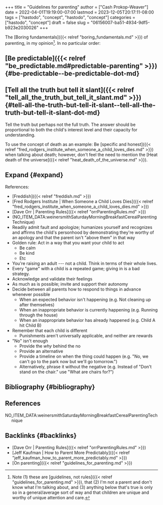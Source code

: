 +++
title = "Guidelines for parenting"
author = ["Cash Prokop-Weaver"]
date = 2022-04-01T19:19:00-07:00
lastmod = 2023-12-05T20:17:11-08:00
tags = ["hastodo", "concept", "hastodo", "concept"]
categories = ["hastodo", "concept"]
draft = false
slug = "06156007-ba51-4934-9df5-b923e2030026"
+++

The [Boring fundamentals]({{< relref "boring_fundamentals.md" >}}) of parenting, in my opinion[^fn:1]. In no particular order:


## [Be predictable]({{< relref "be_predictable.md#predictable-parenting" >}}) {#be-predictable--be-predictable-dot-md}


## [Tell all the truth but tell it slant]({{< relref "tell_all_the_truth_but_tell_it_slant.md" >}}) {#tell-all-the-truth-but-tell-it-slant--tell-all-the-truth-but-tell-it-slant-dot-md}

Tell the truth but perhaps not the full truth. The answer should be proportional to both the child's interest level and their capacity for understanding.

To use the concept of death as an example: Be [specific and honest]({{< relref "fred_rodgers_institute_when_someone_a_child_loves_dies.md" >}}) when talking about death; however, don't feel the need to mention the [Heat death of the universe]({{< relref "heat_death_of_the_universe.md" >}}).


## Expand {#expand}

References:

-   [Freddish]({{< relref "freddish.md" >}})
-   [Fred Rodgers Institute | When Someone a Child Loves Dies]({{< relref "fred_rodgers_institute_when_someone_a_child_loves_dies.md" >}})
-   [Dave Orr | Parenting Rules]({{< relref "orrParentingRules.md" >}})
-   (NO_ITEM_DATA:weinersmithSaturdayMorningBreakfastCerealParentingTechnique)
-   Readily admit fault and apologize; humanizes yourself and recognizes and affirms the child's personhood by demonstrating they're worthy of an apology and that the parent isn't "above them" in that way
-   Golden rule: Act in a way that you want your child to act
    -   Be calm
    -   Be kind
    -   Etc
-   You're raising an adult --- not a child. Think in terms of their whole lives.
-   Every "game" with a child is a repeated game; giving in is a bad strategy.
-   Acknowledge and validate their feelings
-   As much as is possible; invite and support their autonomy
-   Decide between all parents how to respond to things in advance whenever possible
    -   When an expected behavior isn't happening (e.g. Not cleaning up after themselves)
    -   When an inappropriate behavior is currently happening (e.g. Running through the house)
    -   When an inappropriate behavior has already happened (e.g. Child A hit Child B)
-   Remember that each child is different
    -   Punishments aren't universally applicable, and neither are rewards
-   "No" isn't enough
    -   Provide the _why_ behind the no
    -   Provide an alternative
    -   Provide a timeline on when the thing could happen (e.g. "No, we can't go to the park now but we'll go tomorrow.")
    -   Alternatively, phrase it without the negative (e.g. Instead of "Don't stand on the chair." use "What are chairs for?")


## Bibliography {#bibliography}

## References

<style>.csl-entry{text-indent: -1.5em; margin-left: 1.5em;}</style><div class="csl-bib-body">
  <div class="csl-entry">NO_ITEM_DATA:weinersmithSaturdayMorningBreakfastCerealParentingTechnique</div>
</div>


## Backlinks {#backlinks}

-   [Dave Orr | Parenting Rules]({{< relref "orrParentingRules.md" >}})
-   [Jeff Kaufman | How to Parent More Predictably]({{< relref "jeff_kaufman_how_to_parent_more_predictably.md" >}})
-   [On parenting]({{< relref "guidelines_for_parenting.md" >}})

[^fn:1]: Note (1) these are [guidelines, not rules]({{< relref "guidelines_for_parenting.md" >}}), that (2) I'm not a parent and don't know what I'm talking about, and (3) anything below that's true is only so in a general/average sort of way and that children are unique and worthy of unique attention and care.
